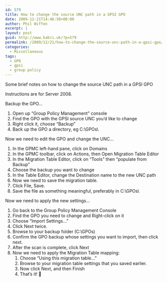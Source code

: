 ```yaml
---
id: 579
title: How to change the source UNC path in a GPSI GPO
date: 2009-12-21T14:46:50+00:00
author: Phil Wiffen
excerpt: |
layout: post
guid: http://www.kabri.uk/?p=579
permalink: /2009/12/21/how-to-change-the-source-unc-path-in-a-gpsi-gpo/
categories:
  - Miscellaneous
tags:
  - GPO
  - gpsi
  - group policy
---
```

Some brief notes on how to change the source UNC path in a GPSI GPO

Instructions are for Server 2008.

Backup the GPO&#8230;

  1. Open up “Group Policy Management” console
  2. Find the GPO with the GPSI source UNC you’d like to change
  3. Right click it, choose “Backup”
  4. Back up the GPO a directory, eg C:\GPOs\

Now we need to edit the GPO and change the UNC&#8230;

  1. In the GPMC left-hand pane, click on Domains
  2. In the GPMC toolbar, click on Actions, then Open Migration Table Editor
  3. In the Migration Table Editor, click on “Tools” then “populate from Backup”
  4. Choose the backup you want to change
  5. In the Table Editor, change the Destination name to the new UNC path
  6. Now we need to save the migration table.
  7. Click File, Save.
  8. Save the file as something meaningful, preferably in C:\GPOs\

Now we need to apply the new settings&#8230;

  1. Go back to the Group Policy Management Console
  2. Find the GPO you need to change and Right-click on it
  3. Choose “Import Settings&#8230;”
  4. Click Next twice.
  5. Browse to your backup folder (C:\GPOs)
  6. Confirm the GPO backup whose settings you want to import, then click next.
  7. After the scan is complete, click Next
  8. Now we need to apply the Migration Table mapping: 
      1. Choose “Using this migration table&#8230;”
      2. Browse to your migration table settings that you saved earlier.
      3. Now click Next, and then Finish
      4. That’s it! 🙂